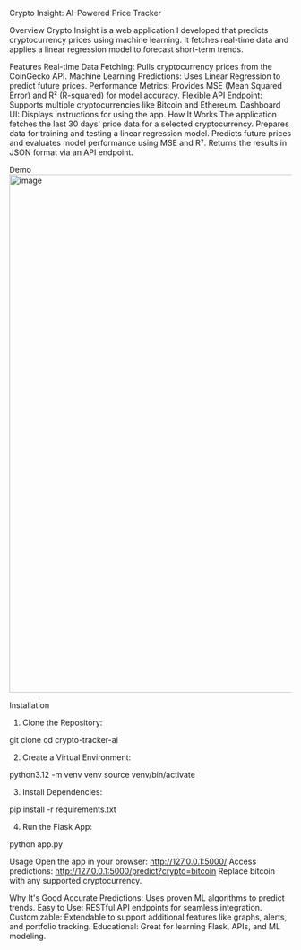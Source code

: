 Crypto Insight: AI-Powered Price Tracker

Overview
Crypto Insight is a web application I developed that predicts cryptocurrency prices using machine learning. It fetches real-time data and applies a linear regression model to forecast short-term trends.

Features
Real-time Data Fetching: Pulls cryptocurrency prices from the CoinGecko API.
Machine Learning Predictions: Uses Linear Regression to predict future prices.
Performance Metrics: Provides MSE (Mean Squared Error) and R² (R-squared) for model accuracy.
Flexible API Endpoint: Supports multiple cryptocurrencies like Bitcoin and Ethereum.
Dashboard UI: Displays instructions for using the app.
How It Works
The application fetches the last 30 days' price data for a selected cryptocurrency.
Prepares data for training and testing a linear regression model.
Predicts future prices and evaluates model performance using MSE and R².
Returns the results in JSON format via an API endpoint.

Demo 
<img width="925" alt="image" src="https://github.com/user-attachments/assets/685844e3-7d9f-4323-8c74-02aee372c49a" />


Installation

1. Clone the Repository:

git clone <repo-url>
cd crypto-tracker-ai

2. Create a Virtual Environment:

python3.12 -m venv venv
source venv/bin/activate

3. Install Dependencies:

pip install -r requirements.txt

4. Run the Flask App:

python app.py

Usage
Open the app in your browser:
http://127.0.0.1:5000/
Access predictions:
http://127.0.0.1:5000/predict?crypto=bitcoin
Replace bitcoin with any supported cryptocurrency.

Why It's Good
Accurate Predictions: Uses proven ML algorithms to predict trends.
Easy to Use: RESTful API endpoints for seamless integration.
Customizable: Extendable to support additional features like graphs, alerts, and portfolio tracking.
Educational: Great for learning Flask, APIs, and ML modeling.

